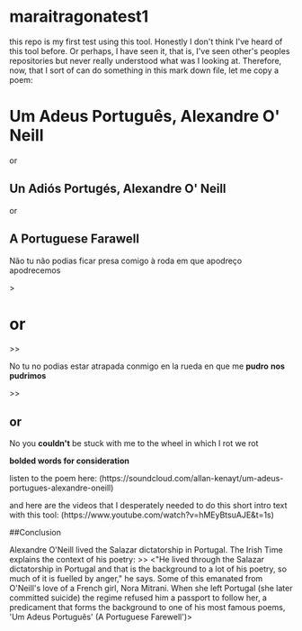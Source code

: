 # maraitragonatest1
this repo is my first test using this tool. Honestly I don't think I've heard of this tool before. Or perhaps, I have seen it, that is, I've seen other's peoples repositories but never really understood what was I looking at. Therefore, now, that I sort of can do something in this mark down file, let me copy a poem:


<h1> Um Adeus Português, Alexandre O' Neill</h1>

<p>or</p>


## Un Adiós Portugés, Alexandre O' Neill

</p>or</p>

<h2>
A Portuguese Farawell 
</h2>

>
</p>Não tu não podias ficar presa comigo
à roda em que apodreço
apodrecemos
</p>
>

<h1>or</h1>
>>
<p>No tu no podias estar atrapada conmigo
en la rueda en que me <strong>pudro</strong>
<strong>nos pudrimos</strong></p>>>

<h2>or</h2>
<p>No you <strong>couldn't</strong> be stuck with me 
to the wheel in which I rot 
we rot</p>

<p><strong>bolded words for consideration</strong></p>

<p>listen to the poem here: (https://soundcloud.com/allan-kenayt/um-adeus-portugues-alexandre-oneill)</p>

<p>and here are the videos that I desperately needed to do this short intro text with this tool: 
(https://www.youtube.com/watch?v=hMEyBtsuAJE&t=1s)</p>

##Conclusion

<p>Alexandre O'Neill lived the Salazar dictatorship in Portugal. The Irish Time explains the context of his poetry:
>>
<"He lived through the Salazar dictatorship in Portugal and that is the background to a lot of his poetry, so much of it is fuelled by anger," he says. Some of this emanated from O'Neill's love of a French girl, Nora Mitrani. When she left Portugal (she later committed suicide) the regime refused him a passport to follow her, a predicament that forms the background to one of his most famous poems, 'Um Adeus Português' (A Portuguese Farewell')>
</p>








